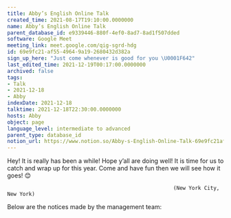 ```yaml
---
title: Abby’s English Online Talk
created_time: 2021-08-17T19:10:00.0000000
name: Abby’s English Online Talk
parent_database_id: e9339446-880f-4ef0-8ad7-8ad1f507dded
software: Google Meet
meeting_link: meet.google.com/qig-sgrd-hdg
id: 69e9fc21-af55-4964-9a19-2680432d382a
sign_up_here: "Just come whenever is good for you \U0001F642"
last_edited_time: 2021-12-19T00:17:00.0000000
archived: false
tags:
- Talk
- 2021-12-18
- Abby
indexDate: 2021-12-18
talktime: 2021-12-18T22:30:00.0000000
hosts: Abby
object: page
language_level: intermediate to advanced
parent_type: database_id
notion_url: https://www.notion.so/Abby-s-English-Online-Talk-69e9fc21af5549649a192680432d382a
---
```


Hey! It is really has been a while! Hope y’all are doing well! It is time for us to catch and wrap up for this year. Come and have fun then we will see how it goes! 😊



                                                          (New York City, New York)



Below are the notices made by the management team:


